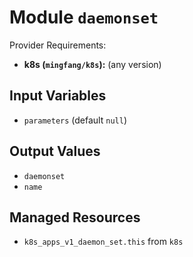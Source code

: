
# Module `daemonset`

Provider Requirements:
* **k8s (`mingfang/k8s`):** (any version)

## Input Variables
* `parameters` (default `null`)

## Output Values
* `daemonset`
* `name`

## Managed Resources
* `k8s_apps_v1_daemon_set.this` from `k8s`


